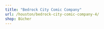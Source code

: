 ```yaml
---
title: "Bedrock City Comic Company"
url: /houston/bedrock-city-comic-company-4/
shop: Bücher
---
```

